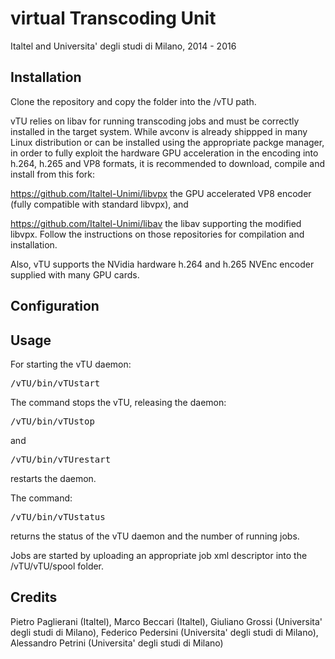 <!---
    Copyright 2014-2016 Italtel and Universita' degli studi di Milano

    Licensed under the Apache License, Version 2.0 (the "License");
    you may not use this file except in compliance with the License.
    You may obtain a copy of the License at

    http://www.apache.org/licenses/LICENSE-2.0

    Unless required by applicable law or agreed to in writing, software
    distributed under the License is distributed on an "AS IS" BASIS,
    WITHOUT WARRANTIES OR CONDITIONS OF ANY KIND, either express or implied.
    See the License for the specific language governing permissions and
    limitations under the License.

-->
# virtual Transcoding Unit
Italtel and Universita' degli studi di Milano, 2014 - 2016


## Installation
Clone the repository and copy the folder into the /vTU path.

vTU relies on libav for running transcoding jobs and must be correctly installed in the target system.
While avconv is already shippped in many Linux distribution or can be installed using the appropriate packge manager, in order to fully exploit the hardware GPU acceleration in the encoding into h.264, h.265 and VP8 formats, it is recommended to download, compile and install from this fork:

https://github.com/Italtel-Unimi/libvpx
the GPU accelerated VP8 encoder (fully compatible with standard libvpx), and

https://github.com/Italtel-Unimi/libav
the libav supporting the modified libvpx.
Follow the instructions on those repositories for compilation and installation.

Also, vTU supports the NVidia hardware h.264 and h.265 NVEnc encoder supplied with many GPU cards.


## Configuration


## Usage
For starting the vTU daemon:
<pre>
/vTU/bin/vTUstart
</pre>

The command stops the vTU, releasing the daemon:
<pre>
/vTU/bin/vTUstop
</pre>
and
<pre>
/vTU/bin/vTUrestart
</pre>
restarts the daemon.

The command:
<pre>
/vTU/bin/vTUstatus
</pre>
returns the status of the vTU daemon and the number of running jobs.


Jobs are started by uploading an appropriate job xml descriptor into the /vTU/vTU/spool folder.


## Credits
Pietro Paglierani (Italtel), Marco Beccari (Italtel), Giuliano Grossi (Universita' degli studi di Milano), Federico Pedersini (Universita' degli studi di Milano), Alessandro Petrini (Universita' degli studi di Milano)
